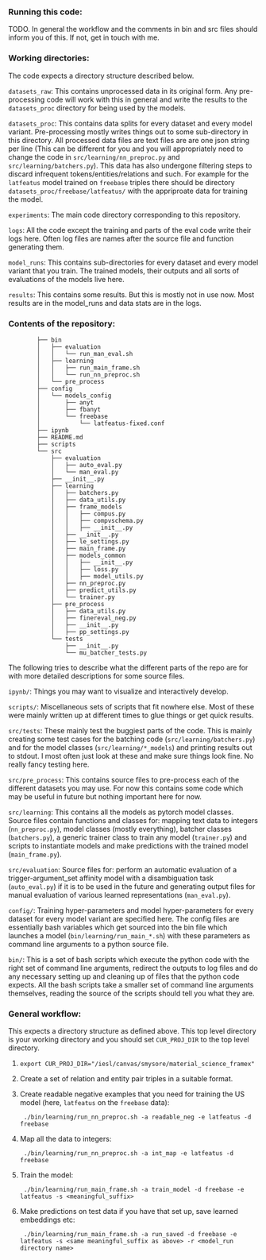 ### Running this code:

TODO. In general the workflow and the comments in bin and src files should inform you of this. If not, get in touch with me.

### Working directories:

The code expects a directory structure described below.

`datasets_raw`: This contains unprocessed data in its original form. Any pre-processing code will work with this in general and write the results to the `datasets_proc` directory for being used by the models.

`datasets_proc`: This contains data splits for every dataset and every model variant. Pre-processing mostly writes things out to some sub-directory in this directory. All processed data files are text files are are one json string per line (This can be different for you and you will appropriately need to change the code in `src/learning/nn_preproc.py` and `src/learning/batchers.py`). This data has also undergone filtering steps to discard infrequent tokens/entities/relations and such. For example for the `latfeatus` model trained on `freebase` triples there should be directory `datasets_proc/freebase/latfeatus/` with the appriproate data for training the model.

`experiments`: The main code directory corresponding to this repository.

`logs`: All the code except the training and parts of the eval code write their logs here. Often log files are names after the source file and function generating them.

`model_runs`: This contains sub-directories for every dataset and every model variant that you train. The trained models, their outputs and all sorts of evaluations of the models live here.

`results`: This contains some results. But this is mostly not in use now. Most results are in the model_runs and data stats are in the logs.

### Contents of the repository:

            ├── bin
            │   ├── evaluation
            │   │   └── run_man_eval.sh
            │   ├── learning
            │   │   ├── run_main_frame.sh
            │   │   └── run_nn_preproc.sh
            │   └── pre_process
            ├── config
            │   └── models_config
            │       ├── anyt
            │       ├── fbanyt
            │       └── freebase
            │           └── latfeatus-fixed.conf
            ├── ipynb
            ├── README.md
            ├── scripts
            └── src
                ├── evaluation
                │   ├── auto_eval.py
                │   └── man_eval.py
                ├── __init__.py
                ├── learning
                │   ├── batchers.py
                │   ├── data_utils.py
                │   ├── frame_models
                │   │   ├── compus.py
                │   │   ├── compvschema.py
                │   │   ├── __init__.py
                │   ├── __init__.py
                │   ├── le_settings.py
                │   ├── main_frame.py
                │   ├── models_common
                │   │   ├── __init__.py
                │   │   ├── loss.py
                │   │   ├── model_utils.py
                │   ├── nn_preproc.py
                │   ├── predict_utils.py
                │   └── trainer.py
                ├── pre_process
                │   ├── data_utils.py
                │   ├── finereval_neg.py
                │   ├── __init__.py
                │   ├── pp_settings.py
                └── tests
                    ├── __init__.py
                    └── mu_batcher_tests.py
                    
The following tries to describe what the different parts of the repo are for with more detailed descriptions for some source files.

`ipynb/`: Things you may want to visualize and interactively develop.

`scripts/`: Miscellaneous sets of scripts that fit nowhere else. Most of these were mainly written up at different times to glue things or get quick results.

`src/tests`: These mainly test the buggiest parts of the code. This is mainly creating some test cases for the batching code (`src/learning/batchers.py`) and for the model classes (`src/learning/*_models`) and printing results out to stdout. I most often just look at these and make sure things look fine. No really fancy testing here.

`src/pre_process`: This contains source files to pre-process each of the different datasets you may use. For now this contains some code which may be useful in future but nothing important here for now.

`src/learning`: This contains all the models as pytorch model classes. Source files contain functions and classes for: mapping text data to integers (`nn_preproc.py`), model classes (mostly everything), batcher classes (`batchers.py`), a generic trainer class to train any model (`trainer.py`) and scripts to instantiate models and make predictions with the trained model (`main_frame.py`).

`src/evaluation`: Source files for: perform an automatic evaluation of a trigger-argument_set affinity model with a disambiguation task (`auto_eval.py`) if it is to be used in the future and generating output files for manual evaluation of various learned representations (`man_eval.py`).

`config/`: Training hyper-parameters and model hyper-parameters for every dataset for every model variant are specified here. The config files are essentially bash variables which get sourced into the bin file which launches a model (`bin/learning/run_main_*.sh`) with these parameters as command line arguments to a python source file.

`bin/`: This is a set of bash scripts which execute the python code with the right set of command line arguments, redirect the outputs to log files and do any necessary setting up and cleaning up of files that the python code expects. All the bash scripts take a smaller set of command line arguments themselves, reading the source of the scripts should tell you what they are.


### General workflow:
This expects a directory structure as defined above. This top level directory is your working directory and you should set `CUR_PROJ_DIR` to the top level directory.

1. `export CUR_PROJ_DIR="/iesl/canvas/smysore/material_science_framex"`
1. Create a set of relation and entity pair triples in a suitable format.
1. Create readable negative examples that you need for training the US model (here, `latfeatus` on the `freebase` data):

        ./bin/learning/run_nn_preproc.sh -a readable_neg -e latfeatus -d freebase

1. Map all the data to integers:

        ./bin/learning/run_nn_preproc.sh -a int_map -e latfeatus -d freebase

1. Train the model:

        ./bin/learning/run_main_frame.sh -a train_model -d freebase -e latfeatus -s <meaningful_suffix>

1. Make predictions on test data if you have that set up, save learned embeddings etc:

        ./bin/learning/run_main_frame.sh -a run_saved -d freebase -e latfeatus -s <same meaningful_suffix as above> -r <model_run directory name>


